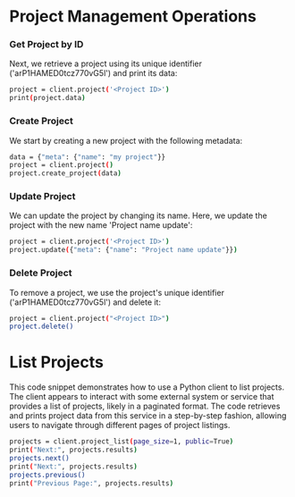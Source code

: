# Project Management Operations

### Get Project by ID

Next, we retrieve a project using its unique identifier ('arP1HAMED0tcz770vG5l') and print its data:

```sh
project = client.project('<Project ID>')
print(project.data)
```

### Create Project

We start by creating a new project with the following metadata:

```sh
data = {"meta": {"name": "my project"}}
project = client.project()
project.create_project(data)
```

### Update Project

We can update the project by changing its name. Here, we update the project with the new name 'Project name update':

```sh
project = client.project('<Project ID>')
project.update({"meta": {"name": "Project name update"}})
```

### Delete Project

To remove a project, we use the project's unique identifier ('arP1HAMED0tcz770vG5l') and delete it:

```sh
project = client.project("<Project ID>")
project.delete()
```

# List Projects

This code snippet demonstrates how to use a Python client to list projects. The client appears to interact with some external system or service that provides a list of projects, likely in a paginated format. The code retrieves and prints project data from this service in a step-by-step fashion, allowing users to navigate through different pages of project listings.

```sh
projects = client.project_list(page_size=1, public=True)
print("Next:", projects.results)
projects.next()
print("Next:", projects.results)
projects.previous()
print("Previous Page:", projects.results)
```
